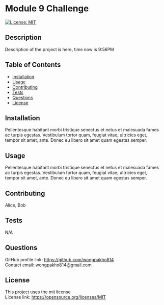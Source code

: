 # Module 9 Challenge
[![License: MIT](https://img.shields.io/badge/License-MIT-yellow.svg)](https://opensource.org/licenses/MIT)
## Description
Description of the project is here, time now is 9:56PM

## Table of Contents

- [Installation](#installation)
- [Usage](#usage)
- [Contributing](#Contributing)
- [Tests](#Tests)
- [Questions](#Questions)
- [License](#license)

## Installation
Pellentesque habitant morbi tristique senectus et netus et malesuada fames ac turpis egestas. Vestibulum tortor quam, feugiat vitae, ultricies eget, tempor sit amet, ante. Donec eu libero sit amet quam egestas semper.

## Usage
Pellentesque habitant morbi tristique senectus et netus et malesuada fames ac turpis egestas. Vestibulum tortor quam, feugiat vitae, ultricies eget, tempor sit amet, ante. Donec eu libero sit amet quam egestas semper.

## Contributing
Alice, Bob

## Tests
N/A

## Questions
GitHub profile link: https://github.com/wongpakho814<br />
Contact email: wongpakho814@gmail.com

## License
This project uses the mit license <br />
License link: https://opensource.org/licenses/MIT